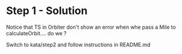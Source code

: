 # Step 1 - Solution

Notice that TS in Orbiter don't show an error when whe pass a Mile to calculateOrbit.... do we ?

Switch to kata/step2 and follow instructions in README.md
